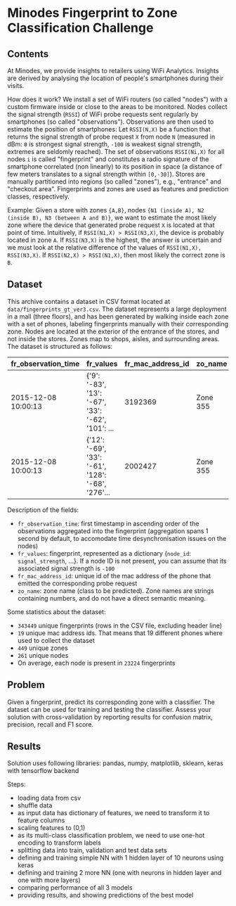 # Minodes Fingerprint to Zone Classification Challenge

## Contents

At Minodes, we provide insights to retailers using WiFi Analytics. Insights are derived by analysing the location of people's smartphones during their visits.

How does it work? We install a set of WiFi routers (so called "nodes") with a custom firmware inside or close to the areas to be monitored. Nodes collect the signal strength (`RSSI`) of WiFi probe requests sent regularly by smartphones (so called "observations"). Observations are then used to estimate the position of smartphones: Let `RSSI(N,X)` be a function that returns the signal strength of probe request `X` from node `N` (measured in dBm: `0` is strongest signal strength, `-100` is weakest signal strength, extremes are seldomly reached). The set of observations `RSSI(Ni,X)` for all nodes `i` is called "fingerprint" and constitutes a radio signature of the smartphone correlated (non linearly) to its position in space (a distance of few meters translates to a signal strength within `[0,-30]`). Stores are manually partitioned into regions (so called "zones"), e.g., "entrance" and "checkout area". Fingerprints and zones are used as features and prediction classes, respectively.

Example: Given a store with zones `{A,B}`, nodes `{N1 (inside A), N2 (inside B), N3 (between A and B)}`, we want to estimate the most likely zone where the device that generated probe request `X` is located at that point of time. Intuitively, if `RSSI(N1,X) > RSSI(N3,X)`, the device is probably located in zone `A`. If `RSSI(N3,X)` is the highest, the answer is uncertain and we must look at the relative difference of the values of `RSSI(N1,X), RSSI(N3,X)`. If `RSSI(N2,X) > RSSI(N1,X)`, then most likely the correct zone is `B`.

## Dataset

This archive contains a dataset in CSV format located at `data/fingerprints_gt_ver3.csv`. The dataset represents a large deployment in a mall (three floors), and has been generated by walking inside each zone with a set of phones, labeling fingerprints manually with their corresponding zone. Nodes are located at the exterior of the entrance of the stores, and not inside the stores. Zones map to shops, aisles, and surrounding areas. The dataset is structured as follows:

| fr_observation_time  | fr_values  | fr_mac_address_id | zo_name  |
| -------------------- | ---------- | ----------------- | ---------|  
| 2015-12-08 10:00:13  | {'9': '-83', '13': '-67', '33': '-62', '101': ...  | 3192369 | Zone 355  |
| 2015-12-08 10:00:13  | {'12': '-69', '33': '-61', '128': '-68', '276'...  | 2002427 | Zone 355  |

Description of the fields:

* `fr_observation_time`: first timestamp in ascending order of the observations aggregated into the fingerprint (aggregation spans 1 second by default, to accomodate time desynchronisation issues on the nodes)
* `fr_values`: fingerprint, represented as a dictionary  {`node_id`: `signal_strength`, ...}. If a node ID is not present,  you can assume that its associated signal strength is `-100`
* `fr_mac_address_id`: unique id of the mac address of the phone that emitted the corresponding probe request
* `zo_name`: zone name (class to be predicted). Zone names are strings containing numbers, and do not have a direct semantic meaning.

Some statistics about the dataset:

* `343449` unique fingerprints (rows in the CSV file, excluding header line)
* `19` unique mac address ids. That means that 19 different phones where used to collect the dataset
* `449` unique zones
* `261` unique nodes
* On average, each node is present in `23224` fingerprints

## Problem

Given a fingerprint, predict its corresponding zone with a classifier.
The dataset can be used for training and testing the classifier.
Assess your solution with cross-validation by reporting results for confusion matrix, precision, recall and F1 score.

## Results

Solution uses following libraries: pandas, numpy, matplotlib, sklearn, keras with tensorflow backend

Steps:

* loading data from csv
* shuffle data
* as input data has dictionary of features, we need to transform it to feature columns
* scaling features to (0,1)
* as its multi-class classification problem, we need to use one-hot encoding to transform labels
* splitting data into train, validation and test data sets
* defining and training simple NN with 1 hidden layer of 10 neurons using keras
* defining and training 2 more NN (one with neurons in hidden layer and one with more layers)
* comparing performance of all 3 models
* providing results, and showing predictions of the best model
